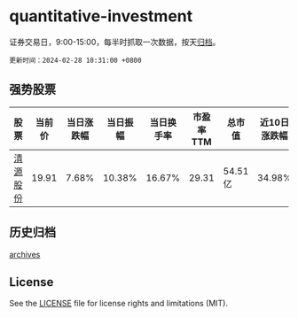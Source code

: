 # quantitative-investment

证券交易日，9:00-15:00，每半时抓取一次数据，按天[归档](archives)。

`更新时间：2024-02-28 10:31:00 +0800`

## 强势股票

|股票|当前价|当日涨跌幅|当日振幅|当日换手率|市盈率TTM|总市值|近10日涨跌幅|
|----|----|----|----|----|----|----|----|
|[清源股份](https://xueqiu.com/S/SH603628)|19.91|7.68%|10.38%|16.67%|29.31|54.51亿|34.98%|

## 历史归档

[archives](archives)

## License

See the [LICENSE](LICENSE) file for license rights and limitations (MIT).